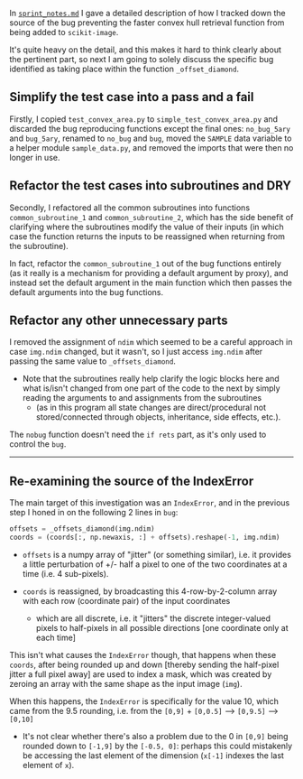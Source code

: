 In [`sprint_notes.md`](sprint_notes.md) I gave a detailed description of how I tracked down
the source of the bug preventing the faster convex hull retrieval function from being added
to `scikit-image`.

It's quite heavy on the detail, and this makes it hard to think clearly about the pertinent
part, so next I am going to solely discuss the specific bug identified as taking place
within the function `_offset_diamond`.

## Simplify the test case into a pass and a fail

Firstly, I copied `test_convex_area.py` to `simple_test_convex_area.py` and discarded the
bug reproducing functions except the final ones: `no_bug_5ary` and `bug_5ary`, renamed to
`no_bug` and `bug`, moved the `SAMPLE` data variable to a helper module `sample_data.py`,
and removed the imports that were then no longer in use.

## Refactor the test cases into subroutines and DRY

Secondly, I refactored all the common subroutines into functions `common_subroutine_1`
and `common_subroutine_2`, which has the side benefit of clarifying where the subroutines
modify the value of their inputs (in which case the function returns the inputs to be
reassigned when returning from the subroutine).

In fact, refactor the `common_subroutine_1` out of the bug functions entirely (as it
really is a mechanism for providing a default argument by proxy), and instead set the
default argument in the main function which then passes the default arguments into the
bug functions.

## Refactor any other unnecessary parts

I removed the assignment of `ndim` which seemed to be a careful approach in case `img.ndim`
changed, but it wasn't, so I just access `img.ndim` after passing the same value to
`_offsets_diamond`.

- Note that the subroutines really help clarify the logic blocks here and what is/isn't changed
  from one part of the code to the next by simply reading the arguments to and assignments from
  the subroutines
  - (as in this program all state changes are direct/procedural not stored/connected through
    objects, inheritance, side effects, etc.).

The `nobug` function doesn't need the `if rets` part, as it's only used to control the `bug`.

---

## Re-examining the source of the IndexError

The main target of this investigation was an `IndexError`, and in the previous step I honed in
on the following 2 lines in `bug`:

```py
offsets = _offsets_diamond(img.ndim)
coords = (coords[:, np.newaxis, :] + offsets).reshape(-1, img.ndim)
```

- `offsets` is a numpy array of "jitter" (or something similar), i.e. it provides a little
  perturbation of +/- half a pixel to one of the two coordinates at a time (i.e. 4 sub-pixels).

- `coords` is reassigned, by broadcasting this 4-row-by-2-column array with each row (coordinate pair)
  of the input coordinates
  - which are all discrete, i.e. it "jitters" the discrete integer-valued pixels to half-pixels in
    all possible directions [one coordinate only at each time]

This isn't what causes the `IndexError` though, that happens when these `coords`, after being
rounded up and down [thereby sending the half-pixel jitter a full pixel away] are used to index
a mask, which was created by zeroing an array with the same shape as the input image (`img`).

When this happens, the `IndexError` is specifically for the value 10, which came from the 9.5
rounding, i.e. from the `[0,9]` + `[0,0.5]` --> `[0,9.5]` --> `[0,10]`

- It's not clear whether there's also a problem due to the 0 in `[0,9]` being rounded down to
  `[-1,9]` by the `[-0.5, 0]`: perhaps this could mistakenly be accessing the last element of the
  dimension (`x[-1]` indexes the last element of `x`).
